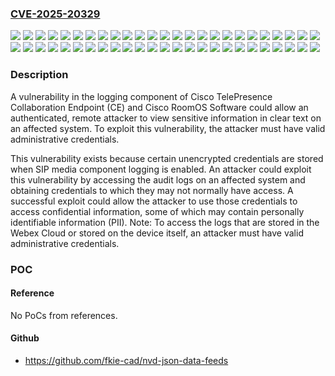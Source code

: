 ### [CVE-2025-20329](https://cve.mitre.org/cgi-bin/cvename.cgi?name=CVE-2025-20329)
![](https://img.shields.io/static/v1?label=Product&message=Cisco%20RoomOS%20Software&color=blue)
![](https://img.shields.io/static/v1?label=Version&message=RoomOS%2010.11.2.2%20&color=brightgreen)
![](https://img.shields.io/static/v1?label=Version&message=RoomOS%2010.11.3.0%20&color=brightgreen)
![](https://img.shields.io/static/v1?label=Version&message=RoomOS%2010.11.4.1%20&color=brightgreen)
![](https://img.shields.io/static/v1?label=Version&message=RoomOS%2010.11.5.2%20&color=brightgreen)
![](https://img.shields.io/static/v1?label=Version&message=RoomOS%2010.11.6.0%20&color=brightgreen)
![](https://img.shields.io/static/v1?label=Version&message=RoomOS%2010.15.2.2%20&color=brightgreen)
![](https://img.shields.io/static/v1?label=Version&message=RoomOS%2010.15.3.0%20&color=brightgreen)
![](https://img.shields.io/static/v1?label=Version&message=RoomOS%2010.15.4.1%20&color=brightgreen)
![](https://img.shields.io/static/v1?label=Version&message=RoomOS%2010.15.5.3%20&color=brightgreen)
![](https://img.shields.io/static/v1?label=Version&message=RoomOS%2010.19%20StepUpg%20&color=brightgreen)
![](https://img.shields.io/static/v1?label=Version&message=RoomOS%2010.19.2.2%20&color=brightgreen)
![](https://img.shields.io/static/v1?label=Version&message=RoomOS%2010.19.3.0%20&color=brightgreen)
![](https://img.shields.io/static/v1?label=Version&message=RoomOS%2010.19.4.2%20&color=brightgreen)
![](https://img.shields.io/static/v1?label=Version&message=RoomOS%2010.19.5.6%20&color=brightgreen)
![](https://img.shields.io/static/v1?label=Version&message=RoomOS%2010.3.2.0%20&color=brightgreen)
![](https://img.shields.io/static/v1?label=Version&message=RoomOS%2010.3.2.4%20&color=brightgreen)
![](https://img.shields.io/static/v1?label=Version&message=RoomOS%2010.3.3.0%20&color=brightgreen)
![](https://img.shields.io/static/v1?label=Version&message=RoomOS%2010.3.4.0%20&color=brightgreen)
![](https://img.shields.io/static/v1?label=Version&message=RoomOS%2010.8.2.5%20&color=brightgreen)
![](https://img.shields.io/static/v1?label=Version&message=RoomOS%2010.8.3.1%20&color=brightgreen)
![](https://img.shields.io/static/v1?label=Version&message=RoomOS%2010.8.4.0%20&color=brightgreen)
![](https://img.shields.io/static/v1?label=Version&message=RoomOS%2011.1.2.4%20&color=brightgreen)
![](https://img.shields.io/static/v1?label=Version&message=RoomOS%2011.1.3.1%20&color=brightgreen)
![](https://img.shields.io/static/v1?label=Version&message=RoomOS%2011.1.4.1%20&color=brightgreen)
![](https://img.shields.io/static/v1?label=Version&message=RoomOS%2011.14.2.1%20&color=brightgreen)
![](https://img.shields.io/static/v1?label=Version&message=RoomOS%2011.14.2.3%20&color=brightgreen)
![](https://img.shields.io/static/v1?label=Version&message=RoomOS%2011.14.3.0%20&color=brightgreen)
![](https://img.shields.io/static/v1?label=Version&message=RoomOS%2011.14.4.0%20&color=brightgreen)
![](https://img.shields.io/static/v1?label=Version&message=RoomOS%2011.14.5.0%20&color=brightgreen)
![](https://img.shields.io/static/v1?label=Version&message=RoomOS%2011.17.2.2%20&color=brightgreen)
![](https://img.shields.io/static/v1?label=Version&message=RoomOS%2011.17.3.0%20&color=brightgreen)
![](https://img.shields.io/static/v1?label=Version&message=RoomOS%2011.17.4.0%20&color=brightgreen)
![](https://img.shields.io/static/v1?label=Version&message=RoomOS%2011.20.2.3%20&color=brightgreen)
![](https://img.shields.io/static/v1?label=Version&message=RoomOS%2011.20.3.0%20&color=brightgreen)
![](https://img.shields.io/static/v1?label=Version&message=RoomOS%2011.23.1.6%20&color=brightgreen)
![](https://img.shields.io/static/v1?label=Version&message=RoomOS%2011.23.1.8%20&color=brightgreen)
![](https://img.shields.io/static/v1?label=Version&message=RoomOS%2011.24.1.5%20&color=brightgreen)
![](https://img.shields.io/static/v1?label=Version&message=RoomOS%2011.24.2.4%20&color=brightgreen)
![](https://img.shields.io/static/v1?label=Version&message=RoomOS%2011.24.3.0%20&color=brightgreen)
![](https://img.shields.io/static/v1?label=Version&message=RoomOS%2011.24.4.1%20&color=brightgreen)
![](https://img.shields.io/static/v1?label=Version&message=RoomOS%2011.27.2.0%20&color=brightgreen)
![](https://img.shields.io/static/v1?label=Version&message=RoomOS%2011.27.3.0%20&color=brightgreen)
![](https://img.shields.io/static/v1?label=Version&message=RoomOS%2011.28.1.3%20&color=brightgreen)
![](https://img.shields.io/static/v1?label=Version&message=RoomOS%2011.5.2.4%20&color=brightgreen)
![](https://img.shields.io/static/v1?label=Version&message=RoomOS%2011.5.3.3%20&color=brightgreen)
![](https://img.shields.io/static/v1?label=Version&message=RoomOS%2011.5.4.6%20&color=brightgreen)
![](https://img.shields.io/static/v1?label=Version&message=RoomOS%2011.9.2.4%20&color=brightgreen)
![](https://img.shields.io/static/v1?label=Version&message=RoomOS%2011.9.3.1%20&color=brightgreen)
![](https://img.shields.io/static/v1?label=Vulnerability&message=Insertion%20of%20Sensitive%20Information%20into%20Log%20File&color=brightgreen)

### Description

A vulnerability in the logging component of Cisco TelePresence Collaboration Endpoint (CE) and Cisco RoomOS Software could allow an authenticated, remote attacker to view sensitive information in clear text on an affected system. To exploit this vulnerability, the attacker must have valid administrative&nbsp;credentials.This vulnerability exists because certain unencrypted credentials are stored when SIP media component logging is enabled. An attacker could exploit this vulnerability by accessing the audit logs on an affected system and obtaining credentials to which they may not normally have access. A successful exploit could allow the attacker to use those credentials to access confidential information, some of which may contain personally identifiable information (PII).Note: To access the logs that are stored in the Webex Cloud or stored on the device itself, an attacker must have valid administrative credentials.

### POC

#### Reference
No PoCs from references.

#### Github
- https://github.com/fkie-cad/nvd-json-data-feeds

